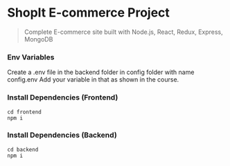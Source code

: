 # ShopIt E-commerce Project

> Complete E-commerce site built with Node.js, React, Redux, Express, MongoDB

### Env Variables

Create a .env file in the backend folder in config folder with name config.env
Add your variable in that as shown in the course.

### Install Dependencies (Frontend)

```
cd frontend
npm i
```

### Install Dependencies (Backend)

```
cd backend
npm i
```
